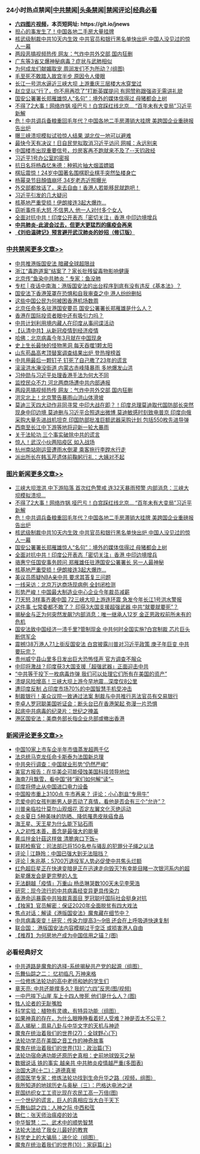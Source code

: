 <div id="tt">
<h3>24小时热点禁闻|<a href="#%E4%B8%AD%E5%85%B1%E7%A6%81%E9%97%BB%E6%9B%B4%E5%A4%9A%E6%96%87%E7%AB%A0">中共禁闻</a>|<a href="#%E5%9B%BE%E7%89%87%E6%96%B0%E9%97%BB%E6%9B%B4%E5%A4%9A%E6%96%87%E7%AB%A0">头条禁闻</a>|<a href="#%E6%96%B0%E9%97%BB%E8%AF%84%E8%AE%BA%E6%9B%B4%E5%A4%9A%E6%96%87%E7%AB%A0">禁闻评论|<a href="#%E5%BF%85%E7%9C%8B%E7%BB%8F%E5%85%B8%E5%A5%BD%E6%96%87">经典必看</a></h3>
<ul>
<li><b><a href="http://d1.bdrive.tk/64.mp4" target="_blank">六四图片视频</a>，本页短网址: https://git.io/jnews</b></li>
<li><a href="https://github.com/fqnews/bnews/blob/master/cbnews/20200703/1354912.md">担心的事发生了！中国各地二手房大量挂牌</a></li>
<li><a href="https://github.com/fqnews/bnews/blob/master/topimagenews/20200703/1355122.md">核武级制裁中共10天内生效 中共官员和银行黑名单快出炉 中国人没见过的惊人一幕</a></li>
<li><a href="https://github.com/fqnews/bnews/blob/master/cbnews/20200703/1355059.md">两段恶搞视频热传 网友：气炸中共外交部 国内狂删</a></li>
<li><a href="https://github.com/fqnews/bnews/blob/master/cbnews/20200703/1354914.md">广东等3省又爆神秘病毒？症状与武肺相似</a></li>
<li><a href="https://github.com/fqnews/bnews/blob/master/comments/20200703/1354816.md">为何成龙们献媚取宠 周润发们不为所动？(组图)</a></li>
<li><a href="https://github.com/fqnews/bnews/blob/master/lifebaike/20200703/1354883.md">毛至死不敢踏入故宫半步 原因令人傻眼</a></li>
<li><a href="https://github.com/fqnews/bnews/blob/master/headline/20200703/1354808.md">长江一号洪水逼近三峡大坝 上游重庆三层楼大水穿堂过</a></li>
<li><a href="https://github.com/fqnews/bnews/blob/master/cnnews/hknews/20200703/1355149.md">赵立坚以“行了，你不用再唸了”打断英媒提问 有网赞称跟强盗无需讲礼貌</a></li>
<li><a href="https://github.com/fqnews/bnews/blob/master/topimagenews/20200703/1355038.md">国安公署署长郑雁雄惊人“名句”：境外的媒体信得过 母猪都会上树</a></li>
<li><a href="https://github.com/fqnews/bnews/blob/master/topimagenews/20200703/1355182.md">不得了2大事！网络炸锅 哑巴亏！白宫踩红线北京… “百年未有大变局”习近平新解</a></li>
<li><a href="https://github.com/fqnews/bnews/blob/master/topimagenews/20200703/1355135.md">危！中共调兵备粮重回毛年代？中国各地二手房滞销大挂牌 美跨国企业重磅报告出炉</a></li>
<li><a href="https://github.com/fqnews/bnews/blob/master/cnnews/20200703/1355085.md">曝三峡溃坝模拟试验惊人结果 湖北仅一地可以避难</a></li>
<li><a href="https://github.com/fqnews/bnews/blob/master/cbnews/20200703/1354861.md">最快今天有决议！日自民党拟取消习近平访问 网喊：永远别来</a></li>
<li><a href="https://github.com/fqnews/bnews/blob/master/bannedvideo/20200703/1355148.md">中国楼市出现重要信号，炒房客再不跑就来不及了--天钧政经</a></li>
<li><a href="https://github.com/fqnews/bnews/blob/master/bannedvideo/20200703/1355150.md">习近平1号办公室的密报</a></li>
<li><a href="https://github.com/fqnews/bnews/blob/master/lifebaike/20200703/1354797.md">抗日名将杨森忆朱德：种鸦片抽大烟滥嫖娼</a></li>
<li><a href="https://github.com/fqnews/bnews/blob/master/cbnews/20200703/1354991.md">棋坛震惊！24岁中国著名围棋职业棋手突然坠楼身亡</a></li>
<li><a href="https://github.com/fqnews/bnews/blob/master/yule/20200703/1354815.md">杨幂录节目顏值崩坏 34岁老态近照曝光</a></li>
<li><a href="https://github.com/fqnews/bnews/blob/master/bannedvideo/20200703/1354820.md">外交部都放话了，来去自由！香港人若能移民就跑吧！</a></li>
<li><a href="https://github.com/fqnews/bnews/blob/master/headline/20200703/1354852.md">习近平引发的几大疑问</a></li>
<li><a href="https://github.com/fqnews/bnews/blob/master/topimagenews/20200703/1354936.md">核基地严重受损！伊朗接连3起大爆炸...</a></li>
<li><a href="https://github.com/fqnews/bnews/blob/master/cnnews/20200703/1354792.md">窃听事件毛大怒 不信男人 他一人对付多个女人</a></li>
<li><a href="https://github.com/fqnews/bnews/blob/master/topimagenews/20200703/1355032.md">全面对抗中共！印度公开表态「密切关注」香港 中印边境增兵</a></li>
<li><b><a href="https://github.com/fqnews/bnews/blob/master/comments/20200211/1275071.md" target="_blank">中共肺炎-此波会过去，但更大更猛烈的瘟疫会再来</a></b></li>
<li><b><a href="https://github.com/fqnews/bnews/blob/master/comments/20200207/1272816.md" target="_blank">《刘伯温碑记》预言避开武汉肺炎的妙招（修订版）</a></b></li>
</ul>
</div>

<div class="catlist">
<h3><a href="https://github.com/fqnews/bnews/blob/master/cbnews/" target="_blank">中共禁闻</a><span><a href="https://github.com/fqnews/bnews/blob/master/cbnews/" target="_blank" rel="nofollow">更多文章>></a></span></h3>
<ul>
<li><a href="https://github.com/fqnews/bnews/blob/master/cbnews/20200704/1355331.md" target="_blank">中共推港版国安法 暗藏全球超限战</a></li>
<li><a href="https://github.com/fqnews/bnews/blob/master/cbnews/20200704/1355330.md" target="_blank">浙江“毒跑道案”结案了？家长批残留毒物影响健康</a></li>
<li><a href="https://github.com/fqnews/bnews/blob/master/cbnews/20200704/1355317.md" target="_blank">北京传“鱼染中共肺炎 ” 专家：鱼没肺</a></li>
<li><a href="https://github.com/fqnews/bnews/blob/master/cbnews/20200704/1355307.md" target="_blank">专栏 | 夜话中南海：港版国安法的出台程序到底有没有违反《基本法》？</a></li>
<li><a href="https://github.com/fqnews/bnews/blob/master/cbnews/20200703/1355252.md" target="_blank">国安法下香港笼罩在恐惧和自我审查之中 港人纷纷删帖</a></li>
<li><a href="https://github.com/fqnews/bnews/blob/master/cbnews/20200703/1355238.md" target="_blank">这些中国公民为何被困香港机场数周</a></li>
<li><a href="https://github.com/fqnews/bnews/blob/master/cbnews/20200703/1355237.md" target="_blank">北京任命多名驻港国安要员 国安公署署长郑雁雄是什么人？</a></li>
<li><a href="https://github.com/fqnews/bnews/blob/master/cbnews/20200703/1355189.md" target="_blank">香港在国际投资者眼中还有吸引力吗？</a></li>
<li><a href="https://github.com/fqnews/bnews/blob/master/cbnews/20200703/1355129.md" target="_blank">中共计划利用境内藏人在印度从事间谍活动</a></li>
<li><a href="https://github.com/fqnews/bnews/blob/master/cbnews/20200703/1355067.md" target="_blank">【认清中共】从新冠疫情到经济疫情</a></li>
<li><a href="https://github.com/fqnews/bnews/blob/master/cbnews/20200703/1355123.md" target="_blank">哈佛：北京病毒今年3月就在中国现身</a></li>
<li><a href="https://github.com/fqnews/bnews/blob/master/cbnews/20200703/1355098.md" target="_blank">史上生长最快的怪物黑洞 每天吞噬1颗太阳</a></li>
<li><a href="https://github.com/fqnews/bnews/blob/master/cbnews/20200703/1355103.md" target="_blank">山东苟晶高考顶替案调查结果出炉 登热搜榜首</a></li>
<li><a href="https://github.com/fqnews/bnews/blob/master/cbnews/20200703/1355096.md" target="_blank">中共用最后一颗钉子 钉死了自己撒了23年的谎言</a></li>
<li><a href="https://github.com/fqnews/bnews/blob/master/cbnews/20200703/1355084.md" target="_blank">滚滚洪水淹没街道 内蒙古赤峰降暴雨 多地爆发山洪</a></li>
<li><a href="https://github.com/fqnews/bnews/blob/master/cbnews/20200703/1355074.md" target="_blank">习仲勋与习近平处理香港手法为何大不同</a></li>
<li><a href="https://github.com/fqnews/bnews/blob/master/cbnews/20200703/1355061.md" target="_blank">监控民众不力 河北两商场遭中共内部通报</a></li>
<li><a href="https://github.com/fqnews/bnews/blob/master/cbnews/20200703/1355059.md" target="_blank">两段恶搞视频热传 网友：气炸中共外交部 国内狂删</a></li>
<li><a href="https://github.com/fqnews/bnews/blob/master/cbnews/20200703/1355050.md" target="_blank">洪灾北上！北京警告暴雨山洪山体滑坡</a></li>
<li><a href="https://github.com/fqnews/bnews/blob/master/comments/20200703/1355046.md" target="_blank">莫迪三天四大动作非同寻常 中印大战在即？！印度总理莫迪取代国防部长突然现身中印边境 莫迪删与习近平合照退出微博 莫迪敏感时刻致电普京 印度向俄采购大量先进战机坦克 印国防部批准巨额武器采购计划 包括550枚先进导弹</a></li>
<li><a href="https://github.com/fqnews/bnews/blob/master/cbnews/20200703/1355045.md" target="_blank">西南至长江中下游等地将迎新一轮大暴雨</a></li>
<li><a href="https://github.com/fqnews/bnews/blob/master/cbnews/20200703/1354907.md" target="_blank">关于法轮功 三个事实破除中共的谎言</a></li>
<li><a href="https://github.com/fqnews/bnews/blob/master/cbnews/20200703/1355019.md" target="_blank">惊人！武汉小伙两陷疫区 如入战场</a></li>
<li><a href="https://github.com/fqnews/bnews/blob/master/cbnews/20200703/1355012.md" target="_blank">杭州南站刚运营遭雨水倒灌 乘客拖行李蹚水行走</a></li>
<li><a href="https://github.com/fqnews/bnews/blob/master/cbnews/20200703/1355006.md" target="_blank">派出所长在韩玉芹遗体前鞠躬行礼：大姨对不起</a></li>

</ul>
</div>
<div class="catlist">
<h3><a href="https://github.com/fqnews/bnews/blob/master/topimagenews/" target="_blank">图片新闻</a><span><a href="https://github.com/fqnews/bnews/blob/master/topimagenews/" target="_blank" rel="nofollow">更多文章>></a></span></h3>
<ul>
<li><a href="https://github.com/fqnews/bnews/blob/master/topimagenews/20200703/1355216.md" target="_blank">三峡大坝泄洪 中下游陷落 首次红色警戒 连32天暴雨预警 内部消息：三峡大坝模拟溃坝…</a></li>
<li><a href="https://github.com/fqnews/bnews/blob/master/topimagenews/20200703/1355182.md" target="_blank">不得了2大事！网络炸锅 哑巴亏！白宫踩红线北京… “百年未有大变局”习近平新解</a></li>
<li><a href="https://github.com/fqnews/bnews/blob/master/topimagenews/20200703/1355135.md" target="_blank">危！中共调兵备粮重回毛年代？中国各地二手房滞销大挂牌 美跨国企业重磅报告出炉</a></li>
<li><a href="https://github.com/fqnews/bnews/blob/master/topimagenews/20200703/1355122.md" target="_blank">核武级制裁中共10天内生效 中共官员和银行黑名单快出炉 中国人没见过的惊人一幕</a></li>
<li><a href="https://github.com/fqnews/bnews/blob/master/topimagenews/20200703/1355038.md" target="_blank">国安公署署长郑雁雄惊人“名句”：境外的媒体信得过 母猪都会上树</a></li>
<li><a href="https://github.com/fqnews/bnews/blob/master/topimagenews/20200703/1355032.md" target="_blank">全面对抗中共！印度公开表态「密切关注」香港 中印边境增兵</a></li>
<li><a href="https://github.com/fqnews/bnews/blob/master/topimagenews/20200703/1355024.md" target="_blank">骆惠宁任国安事务顾问 郑雁雄任驻港国安公署署长 另一人最神秘</a></li>
<li><a href="https://github.com/fqnews/bnews/blob/master/topimagenews/20200703/1354936.md" target="_blank">核基地严重受损！伊朗接连3起大爆炸&#8230;</a></li>
<li><a href="https://github.com/fqnews/bnews/blob/master/topimagenews/20200703/1354787.md" target="_blank">美议员质疑NBA亲中共 要求其答复三问题</a></li>
<li><a href="https://github.com/fqnews/bnews/blob/master/topimagenews/20200703/1354786.md" target="_blank">一线采访：北京万达商场现病例 全封闭检测</a></li>
<li><a href="https://github.com/fqnews/bnews/blob/master/topimagenews/20200703/1354726.md" target="_blank">形势严峻！中国最大制造业中心企业今年裁员减薪</a></li>
<li><a href="https://github.com/fqnews/bnews/blob/master/topimagenews/20200702/1354699.md" target="_blank">71天怒 3样事齐袭中国 72三峡大坝上游连环震 急发今年长江1号洪水警报</a></li>
<li><a href="https://github.com/fqnews/bnews/blob/master/topimagenews/20200702/1354674.md" target="_blank">这件事 七常委都不敢了？ 印获3大国支援超强武器 中共“就要就要死”？</a></li>
<li><a href="https://github.com/fqnews/bnews/blob/master/topimagenews/20200702/1354625.md" target="_blank">揭秘金与正为何突然发飙?内部消息：唯一继承人12岁 金正恩政权前所未有的危机</a></li>
<li><a href="https://github.com/fqnews/bnews/blob/master/topimagenews/20200702/1354616.md" target="_blank">国安法致中国经济一溃千里?管制现金 中共何时全国实施?白宫制裁 芯片巨头断供军企</a></li>
<li><a href="https://github.com/fqnews/bnews/blob/master/topimagenews/20200702/1354583.md" target="_blank">震撼!38万港人7.1上街反国安法 白宫披露川普对习近平政策 庚子年巨变 中共要玩完？</a></li>
<li><a href="https://github.com/fqnews/bnews/blob/master/topimagenews/20200702/1354505.md" target="_blank">贵州威宁县山里多日发出巨大恐怖怪声 官方调查不服众</a></li>
<li><a href="https://github.com/fqnews/bnews/blob/master/topimagenews/20200702/1354462.md" target="_blank">中印将激战？印度获3大国支援「超强武器」正面迎击中共</a></li>
<li><a href="https://github.com/fqnews/bnews/blob/master/topimagenews/20200702/1354440.md" target="_blank">“中共等于投下一枚病毒炸弹 我们可以处理它们所有在美国的资产”</a></li>
<li><a href="https://github.com/fqnews/bnews/blob/master/topimagenews/20200702/1354439.md" target="_blank">溃堤风险增高！三峡大坝上游今早地震…深度仅8公里</a></li>
<li><a href="https://github.com/fqnews/bnews/blob/master/topimagenews/20200702/1354438.md" target="_blank">遭印度反制 占印度市场70%的中国智慧手机受冲击</a></li>
<li><a href="https://github.com/fqnews/bnews/blob/master/topimagenews/20200702/1354395.md" target="_blank">制裁银行！美众议院一致通过法案 制裁与中共推行恶法官员有交易银行</a></li>
<li><a href="https://github.com/fqnews/bnews/blob/master/topimagenews/20200702/1354365.md" target="_blank">李卓人罗冠聪美国听证会：断头台已在香港架起 弥漫一片恐惧</a></li>
<li><a href="https://github.com/fqnews/bnews/blob/master/comments/20200702/1354076.md" target="_blank">起底中共病毒的纪录片：世纪之掩盖</a></li>
<li><a href="https://github.com/fqnews/bnews/blob/master/topimagenews/20200702/1354227.md" target="_blank">港区国安法：美商务部长指企业总部或撤出香港</a></li>

</ul>
</div>
<div class="catlist">
<h3><a href="https://github.com/fqnews/bnews/blob/master/comments/" target="_blank">新闻评论</a><span><a href="https://github.com/fqnews/bnews/blob/master/comments/" target="_blank" rel="nofollow">更多文章>></a></span></h3>
<ul>
<li><a href="https://github.com/fqnews/bnews/blob/master/comments/20200704/1355336.md" target="_blank">中国10家上市车企半年市值蒸发超两千亿</a></li>
<li><a href="https://github.com/fqnews/bnews/blob/master/comments/20200704/1355335.md" target="_blank">法总统马克龙任命卡斯泰为法国新总理</a></li>
<li><a href="https://github.com/fqnews/bnews/blob/master/comments/20200704/1355328.md" target="_blank">中共央行调查：中国就业形势“仍然严峻”</a></li>
<li><a href="https://github.com/fqnews/bnews/blob/master/comments/20200704/1355327.md" target="_blank">美官方报告：在华美企可能侵蚀美国科技领导地位</a></li>
<li><a href="https://github.com/fqnews/bnews/blob/master/comments/20200704/1355320.md" target="_blank">海南7月飘雪，看中国“砖”家们如何解“读”~</a></li>
<li><a href="https://github.com/fqnews/bnews/blob/master/comments/20200704/1355315.md" target="_blank">印度将停止从中国进口电力设备</a></li>
<li><a href="https://github.com/fqnews/bnews/blob/master/comments/20200704/1355305.md" target="_blank">中国股市重上3100点 牛市再来？ 评论：小心割韭“专用牛”</a></li>
<li><a href="https://github.com/fqnews/bnews/blob/master/comments/20200704/1355303.md" target="_blank">恋爱中的女孩判断男人是否动了真情，看他是否会有三个“允许”？</a></li>
<li><a href="https://github.com/fqnews/bnews/blob/master/comments/20200704/1355300.md" target="_blank">川普亲临拉什莫尔山观烟花 否定左翼文化灭绝运动</a></li>
<li><a href="https://github.com/fqnews/bnews/blob/master/comments/20200704/1355298.md" target="_blank">炎炎夏日  5种美味的防晒、降低罹患皮肤癌食品</a></li>
<li><a href="https://github.com/fqnews/bnews/blob/master/comments/20200704/1355297.md" target="_blank">海王星、天王星为什么能下钻石雨</a></li>
<li><a href="https://github.com/fqnews/bnews/blob/master/comments/20200704/1355296.md" target="_blank">人之初性本善，善念是最强大的能量</a></li>
<li><a href="https://github.com/fqnews/bnews/blob/master/comments/20200704/1355295.md" target="_blank">黄瓜拌金针菇这样做 清脆爽口下饭~</a></li>
<li><a href="https://github.com/fqnews/bnews/blob/master/comments/20200704/1355284.md" target="_blank">联邦检察官：司法部已将150名参与骚乱的犯罪分子绳之以法</a></li>
<li><a href="https://github.com/fqnews/bnews/blob/master/comments/20200704/1355271.md" target="_blank">评论 | 江静玲：中国已强大到无法阻挡？</a></li>
<li><a href="https://github.com/fqnews/bnews/blob/master/comments/20200704/1355270.md" target="_blank">评论 | 朱兆基：5700万退役军人势必促使中共焦头烂额</a></li>
<li><a href="https://github.com/fqnews/bnews/blob/master/comments/20200703/1355259.md" target="_blank">红色超巨星正在快速变暗是正在迅速走向毁灭?有幸能目睹一次银河系内的超新星爆发会是更完整的人生</a></li>
<li><a href="https://github.com/fqnews/bnews/blob/master/comments/20200703/1355236.md" target="_blank">无法翻越「疫情」万重山  杨丞琳哭数100天未见李荣浩</a></li>
<li><a href="https://github.com/fqnews/bnews/blob/master/comments/20200703/1355223.md" target="_blank">研究：现今流行的中共病毒经变异更具传染力</a></li>
<li><a href="https://github.com/fqnews/bnews/blob/master/comments/20200703/1355201.md" target="_blank">香港命运暴露中共独裁真面目 罗冠聪吁国际社会挺身对抗</a></li>
<li><a href="https://github.com/fqnews/bnews/blob/master/comments/20200703/1355196.md" target="_blank">【独家】官员解密：保证2020年全面脱贫有四大戏法</a></li>
<li><a href="https://github.com/fqnews/bnews/blob/master/comments/20200703/1355195.md" target="_blank">焦点对话：解读《港版国安法》魔鬼藏在细节中？</a></li>
<li><a href="https://github.com/fqnews/bnews/blob/master/comments/20200703/1355180.md" target="_blank">中共病毒突变！研究：传染力提高3～9倍 还会在上呼吸道快速复制</a></li>
<li><a href="https://github.com/fqnews/bnews/blob/master/comments/20200703/1355178.md" target="_blank">联合国： 港版国安法内容模糊过于空泛  或损害港人自由</a></li>
<li><a href="https://github.com/fqnews/bnews/blob/master/comments/20200703/1355176.md" target="_blank">【推荐】为何房地产成为中国信用之锚？(图)</a></li>

</ul>
</div>

<div class="catlist">
<h3>必看经典好文</h3>
<ul>
<li><a href="https://github.com/fqnews/bnews/blob/master/comments/20181209/1044543.md" target="_blank">中共道路是魔鬼的选择-系统揭秘共产党的起源（组图）</a></li>
<li><a href="https://github.com/fqnews/bnews/blob/master/tculture/20170711/790081.md" target="_blank">乐舞仙踪之二： 忆初临凡 万神来格</a></li>
<li><a href="https://github.com/fqnews/bnews/blob/master/cbnews/20200702/1354550.md" target="_blank">一位修炼法轮功的高中老师和她的学生们</a></li>
<li><a href="https://github.com/fqnews/bnews/blob/master/comments/20200607/1341003.md" target="_blank">章天亮: 中共还能撑多久? 我的“六四”反思(图/视频)</a></li>
<li><a href="https://github.com/fqnews/bnews/blob/master/cbnews/20200611/1343057.md" target="_blank">一中巴摔下山崖 车上十四人惨死 他们是什么人？(图)</a></li>
<li><a href="https://github.com/fqnews/bnews/blob/master/comments/20200606/783250.md" target="_blank">牲人论者的无耻嘴脸</a></li>
<li><a href="https://github.com/fqnews/bnews/blob/master/comments/20200605/783205.md" target="_blank">科学实验：植物有灵魂，有特异功能（组图）</a></li>
<li><a href="https://github.com/fqnews/bnews/blob/master/comments/20200623/1346844.md" target="_blank">如果神真的存在，为什么眼睁睁看着好人受难？神是否太不公平？</a></li>
<li><a href="https://github.com/fqnews/bnews/blob/master/aomi/history/20170924/831575.md" target="_blank">高人揭秘：周易八卦与中华文字的天机与神迹</a></li>
<li><a href="https://github.com/fqnews/bnews/blob/master/comments/20181224/1052333.md" target="_blank">魔鬼在统治着我们的世界(27)：全球野心(下)</a></li>
<li><a href="https://github.com/fqnews/bnews/blob/master/comments/20200511/1326751.md" target="_blank">法轮功学员在美国之音工作的神奇故事</a></li>
<li><a href="https://github.com/fqnews/bnews/blob/master/topimagenews/20180602/951960.md" target="_blank">魔鬼在统治着我们的世界(13)：政治篇(下)</a></li>
<li><a href="https://github.com/fqnews/bnews/blob/master/tculture/20121025/73069.md" target="_blank">法轮功宿命通功能还原历史真相：史前地球毁灭之秘</a></li>
<li><a href="https://github.com/fqnews/bnews/blob/master/comments/20200620/1347687.md" target="_blank">数据说话 铁的事实 越亲共 中共肺炎疫情越严重(多图表)</a></li>
<li><a href="https://github.com/fqnews/bnews/blob/master/cbnews/20180318/916241.md" target="_blank">治国大道(十二)：道德真鉴</a></li>
<li><a href="https://github.com/fqnews/bnews/blob/master/comments/20200607/783186.md" target="_blank">德国医学专家：修炼法轮功找到生命升华之路（视频，组图）</a></li>
<li><a href="https://github.com/fqnews/bnews/blob/master/tculture/xiulian/20170726/797589.md" target="_blank">我所知道的地球历史与奥秘（三）：巴格达电池之谜</a></li>
<li><a href="https://github.com/fqnews/bnews/blob/master/lifebaike/20200515/1328783.md" target="_blank">民国纺织女工工资比现在农民工高一万倍(图)</a></li>
<li><a href="https://github.com/fqnews/bnews/blob/master/comments/20200621/1348067.md" target="_blank">一个世纪的谎言，巨人的真相应当大白于天下</a></li>
<li><a href="https://github.com/fqnews/bnews/blob/master/tculture/20190101/791144.md" target="_blank">乐舞仙踪之四：人神之际 中西和弦</a></li>
<li><a href="https://github.com/fqnews/bnews/blob/master/comments/20200224/1282494.md" target="_blank">魏仁：张天师治瘟疫的妙法</a></li>
<li><a href="https://github.com/fqnews/bnews/blob/master/comments/20200605/783249.md" target="_blank">中华智慧：二、武术中的顺势智慧</a></li>
<li><a href="https://github.com/fqnews/bnews/blob/master/cbnews/20200516/1329218.md" target="_blank">法轮大法给了我女儿最好的教育</a></li>
<li><a href="https://github.com/fqnews/bnews/blob/master/comments/20200605/783246.md" target="_blank">科学史上的大骗局：进化论（组图）</a></li>
<li><a href="https://github.com/fqnews/bnews/blob/master/topimagenews/20180529/950153.md" target="_blank">魔鬼在统治着我们的世界(10)：家庭篇(上)</a></li>

</ul>
</div>